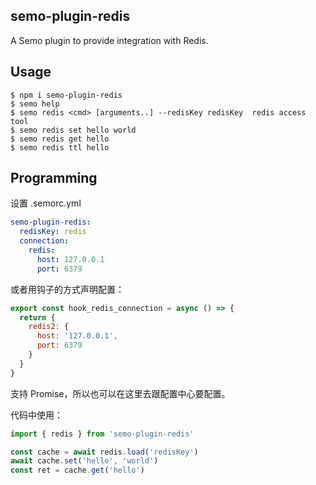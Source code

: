 semo-plugin-redis
------------------------

A Semo plugin to provide integration with Redis.

## Usage

```shell
$ npm i semo-plugin-redis
$ semo help
$ semo redis <cmd> [arguments..] --redisKey redisKey  redis access tool
$ semo redis set hello world
$ semo redis get hello
$ semo redis ttl hello
```

## Programming

设置 .semorc.yml

```yml
semo-plugin-redis:
  redisKey: redis
  connection:
    redis:
      host: 127.0.0.1
      port: 6379
```

或者用钩子的方式声明配置：

```js
export const hook_redis_connection = async () => {
  return {
    redis2: {
      host: '127.0.0.1',
      port: 6379
    }
  }
}
```

支持 Promise，所以也可以在这里去跟配置中心要配置。

代码中使用：

```js
import { redis } from 'semo-plugin-redis'

const cache = await redis.load('redisKey')
await cache.set('hello', 'world')
const ret = cache.get('hello')
```


